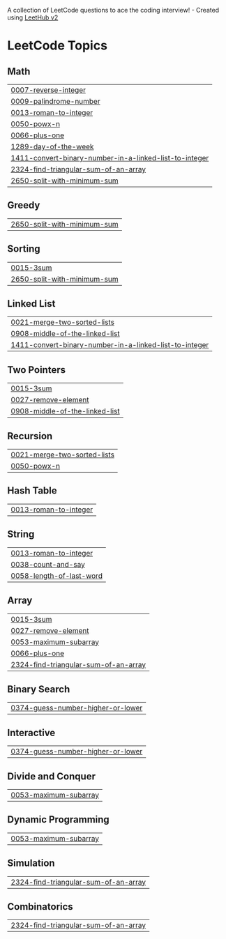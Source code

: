 A collection of LeetCode questions to ace the coding interview! - Created using [LeetHub v2](https://github.com/arunbhardwaj/LeetHub-2.0)
<!---LeetCode Topics Start-->
# LeetCode Topics
## Math
|  |
| ------- |
| [0007-reverse-integer](https://github.com/SUDHITHA4225/leetcode/tree/master/0007-reverse-integer) |
| [0009-palindrome-number](https://github.com/SUDHITHA4225/leetcode/tree/master/0009-palindrome-number) |
| [0013-roman-to-integer](https://github.com/SUDHITHA4225/leetcode/tree/master/0013-roman-to-integer) |
| [0050-powx-n](https://github.com/SUDHITHA4225/leetcode/tree/master/0050-powx-n) |
| [0066-plus-one](https://github.com/SUDHITHA4225/leetcode/tree/master/0066-plus-one) |
| [1289-day-of-the-week](https://github.com/SUDHITHA4225/leetcode/tree/master/1289-day-of-the-week) |
| [1411-convert-binary-number-in-a-linked-list-to-integer](https://github.com/SUDHITHA4225/leetcode/tree/master/1411-convert-binary-number-in-a-linked-list-to-integer) |
| [2324-find-triangular-sum-of-an-array](https://github.com/SUDHITHA4225/leetcode/tree/master/2324-find-triangular-sum-of-an-array) |
| [2650-split-with-minimum-sum](https://github.com/SUDHITHA4225/leetcode/tree/master/2650-split-with-minimum-sum) |
## Greedy
|  |
| ------- |
| [2650-split-with-minimum-sum](https://github.com/SUDHITHA4225/leetcode/tree/master/2650-split-with-minimum-sum) |
## Sorting
|  |
| ------- |
| [0015-3sum](https://github.com/SUDHITHA4225/leetcode/tree/master/0015-3sum) |
| [2650-split-with-minimum-sum](https://github.com/SUDHITHA4225/leetcode/tree/master/2650-split-with-minimum-sum) |
## Linked List
|  |
| ------- |
| [0021-merge-two-sorted-lists](https://github.com/SUDHITHA4225/leetcode/tree/master/0021-merge-two-sorted-lists) |
| [0908-middle-of-the-linked-list](https://github.com/SUDHITHA4225/leetcode/tree/master/0908-middle-of-the-linked-list) |
| [1411-convert-binary-number-in-a-linked-list-to-integer](https://github.com/SUDHITHA4225/leetcode/tree/master/1411-convert-binary-number-in-a-linked-list-to-integer) |
## Two Pointers
|  |
| ------- |
| [0015-3sum](https://github.com/SUDHITHA4225/leetcode/tree/master/0015-3sum) |
| [0027-remove-element](https://github.com/SUDHITHA4225/leetcode/tree/master/0027-remove-element) |
| [0908-middle-of-the-linked-list](https://github.com/SUDHITHA4225/leetcode/tree/master/0908-middle-of-the-linked-list) |
## Recursion
|  |
| ------- |
| [0021-merge-two-sorted-lists](https://github.com/SUDHITHA4225/leetcode/tree/master/0021-merge-two-sorted-lists) |
| [0050-powx-n](https://github.com/SUDHITHA4225/leetcode/tree/master/0050-powx-n) |
## Hash Table
|  |
| ------- |
| [0013-roman-to-integer](https://github.com/SUDHITHA4225/leetcode/tree/master/0013-roman-to-integer) |
## String
|  |
| ------- |
| [0013-roman-to-integer](https://github.com/SUDHITHA4225/leetcode/tree/master/0013-roman-to-integer) |
| [0038-count-and-say](https://github.com/SUDHITHA4225/leetcode/tree/master/0038-count-and-say) |
| [0058-length-of-last-word](https://github.com/SUDHITHA4225/leetcode/tree/master/0058-length-of-last-word) |
## Array
|  |
| ------- |
| [0015-3sum](https://github.com/SUDHITHA4225/leetcode/tree/master/0015-3sum) |
| [0027-remove-element](https://github.com/SUDHITHA4225/leetcode/tree/master/0027-remove-element) |
| [0053-maximum-subarray](https://github.com/SUDHITHA4225/leetcode/tree/master/0053-maximum-subarray) |
| [0066-plus-one](https://github.com/SUDHITHA4225/leetcode/tree/master/0066-plus-one) |
| [2324-find-triangular-sum-of-an-array](https://github.com/SUDHITHA4225/leetcode/tree/master/2324-find-triangular-sum-of-an-array) |
## Binary Search
|  |
| ------- |
| [0374-guess-number-higher-or-lower](https://github.com/SUDHITHA4225/leetcode/tree/master/0374-guess-number-higher-or-lower) |
## Interactive
|  |
| ------- |
| [0374-guess-number-higher-or-lower](https://github.com/SUDHITHA4225/leetcode/tree/master/0374-guess-number-higher-or-lower) |
## Divide and Conquer
|  |
| ------- |
| [0053-maximum-subarray](https://github.com/SUDHITHA4225/leetcode/tree/master/0053-maximum-subarray) |
## Dynamic Programming
|  |
| ------- |
| [0053-maximum-subarray](https://github.com/SUDHITHA4225/leetcode/tree/master/0053-maximum-subarray) |
## Simulation
|  |
| ------- |
| [2324-find-triangular-sum-of-an-array](https://github.com/SUDHITHA4225/leetcode/tree/master/2324-find-triangular-sum-of-an-array) |
## Combinatorics
|  |
| ------- |
| [2324-find-triangular-sum-of-an-array](https://github.com/SUDHITHA4225/leetcode/tree/master/2324-find-triangular-sum-of-an-array) |
<!---LeetCode Topics End-->